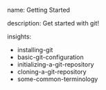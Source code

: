 name: Getting Started

description: Get started with git!

insights:
  - installing-git
  - basic-git-configuration
  - initializing-a-git-repository
  - cloning-a-git-repository
  - some-common-terminology
